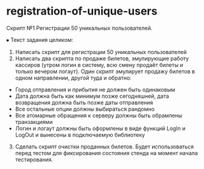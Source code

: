 # registration-of-unique-users
Скрипт №1 
Регистрации 50 уникальных пользователей.


⦁	Текст задания целиком:
1. Написать скрипт для регистрации 50 уникальных пользователей
2. Написать два скрипта по продаже билетов, эмулирующие работу кассиров (утром логин в систему, всю смену продаёт билеты и только вечером логаут). Один скрипт эмулирует продажу билетов в одном направлении, другой туда и обратно:
- Город отправления и прибытия не должен быть одинаковым
- Дата должна быть как минимум позже сегодняшней, дата возвращения должна быть позже даты отправления
- Все остальные опции должны выбираться рандомно
- Все атомарные обращения к серверу должны быть обрамлены транзакциями
- Логин и логаут должны быть оформлены в виде функций LogIn и LogOut и вынесены в подключаемую библиотеку
3. Сделать скрипт очистки проданных билетов. Будет использоваться перед тестом для фиксирования состояния стенда на момент начала тестирования.

